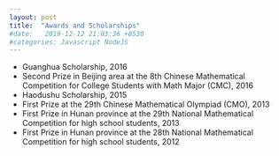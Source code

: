```yaml
---
layout: post
title:  "Awards and Scholarships"
#date:   2019-12-12 21:03:36 +0530
#categories: Javascript NodeJS
---
```

* Guanghua Scholarship, 2016 
* Second Prize in Beijing area at the 8th Chinese Mathematical Competition for College Students with Math Major (CMC), 2016
* Haodushu Scholarship, 2015  
* First Prize at the 29th Chinese Mathematical Olympiad (CMO), 2013  
* First Prize in Hunan province at the 29th National Mathematical Competition for high school students, 2013
* First Prize in Hunan province at the 28th National Mathematical Competition for high school students, 2012  

